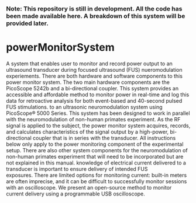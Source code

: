### Note: This repository is still in development. All the code has been made available here. A breakdown of this system will be provided later.

# powerMonitorSystem

A system that enables user to monitor and record power output to an ultrasound transducer during focused ultrasound (FUS) nueromodulation experiements. There are both hardware and software components to this power monitor system. The two main hardware components are the PicoScope 5242b and a bi-directional coupler.  This system provides an accessible and affordable method to monitor power in real-time and log this data for retroactive analysis for both event-based and 40-second pulsed FUS stimulations. to an ultrasonic neuromodulation system using PicoScope® 5000 Series. This system has been designed to work in parallel with the neuromodulation of non-human primates experiment. As the RF signal is applied to the subject, the power monitor system acquires, records, and calculates characteristics of the signal output by a high-power, bi-directional coupler that is in series with the transducer. All instructions below only apply to the power monitoring component of the experimental setup. There are also other system components for the neuromodulation of non-human primates experiment that will need to be incorporated but are not explained in this manual. 
knowledge of electrical current delivered to a transducer is important to ensure delivery of intended FUS exposures. There are limited options for monitoring current: built-in meters are often imprecise, and it can be difficult to successfully monitor sessions with an oscilloscope.
We present an open-source method to monitor current delivery using a programmable USB oscilloscope. 
